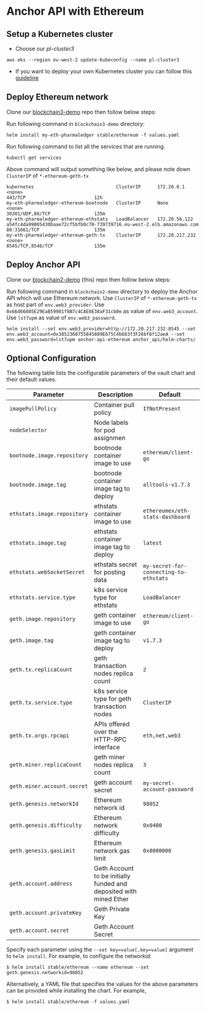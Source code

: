 # Anchor API with Ethereum
## Setup a Kubernetes cluster
* Choose our *pl-cluster3*
```
aws eks --region eu-west-2 update-kubeconfig --name pl-cluster3
```
* If you want to deploy your own Kubernetes cluster you can follow this [guideline](https://github.com/PharmaLedger-IMI/blockchain2-demo/tree/master/k8s_cluster/aws/eks)
## Deploy Ethereum network
Clone our [blockchain3-demo](https://github.com/PharmaLedger-IMI/blockchain3-demo) repo then follow below steps:

Run following command in `blockchain3-demo` directory:
```
helm install my-eth-pharmaledger stable/ethereum -f values.yaml
```
Run following command to list all the services that are running.
```
kubectl get services
```

Above command will output something like below, and please note down `ClusterIP` of `*-ethereum-geth-tx`
```
kubernetes                              ClusterIP      172.20.0.1       <none>                                                                    443/TCP                         12h
my-eth-pharmaledger-ethereum-bootnode   ClusterIP      None             <none>                                                                    30301/UDP,80/TCP                135m
my-eth-pharmaledger-ethereum-ethstats   LoadBalancer   172.20.56.122    a54fc4da99005430baae72cf5bfb0c70-739739716.eu-west-2.elb.amazonaws.com    80:31661/TCP                    135m
my-eth-pharmaledger-ethereum-geth-tx    ClusterIP      172.20.217.232   <none>                                                                    8545/TCP,8546/TCP               135m
```

## Deploy Anchor API
Clone our [blockchain2-demo](https://github.com/PharmaLedger-IMI/blockchain2-demo) (this) repo then follow below steps:

Run following command in `blockchain2-demo` directory to deploy the Anchor API which will use Ethereum network. 
Use `ClusterIP` of `*-ethereum-geth-tx` as host part of `env.web3_provider`.
Use `0x66d66805E29EaB59901f8B7c4CAE0E38aF31cb0e` as value of `env.web3_account`.
Use `lst7upm` as value of `env.web3_password`.
```
helm install --set env.web3_provider=http://172.20.217.232:8545 --set env.web3_account=0x3852360755845889E675C4b683f3F26bf8f12aeA --set env.web3_password=lst7upm anchor-api-ethereum anchor_api/helm-charts/
```

## Optional Configuration

The following table lists the configurable parameters of the vault chart and their default values.

| Parameter                         | Description                                   | Default                               |
|-----------------------------------|-----------------------------------------------|---------------------------------------|
| `imagePullPolicy`                 | Container pull policy                         | `IfNotPresent`                        |
| `nodeSelector`                    | Node labels for pod assignmen                 |                                       |
| `bootnode.image.repository`       | bootnode container image to use               | `ethereum/client-go`                  |
| `bootnode.image.tag`              | bootnode container image tag to deploy        | `alltools-v1.7.3`                     |
| `ethstats.image.repository`       | ethstats container image to use               | `ethereumex/eth-stats-dashboard`      |
| `ethstats.image.tag`              | ethstats container image tag to deploy        | `latest`                              |
| `ethstats.webSocketSecret`        | ethstats secret for posting data              | `my-secret-for-connecting-to-ethstats`|
| `ethstats.service.type`           | k8s service type for ethstats                 | `LoadBalancer`                        |
| `geth.image.repository`           | geth container image to use                   | `ethereum/client-go`                  |
| `geth.image.tag`                  | geth container image tag to deploy            | `v1.7.3`                              |
| `geth.tx.replicaCount`            | geth transaction nodes replica count          | `2`                                   |
| `geth.tx.service.type`            | k8s service type for geth transaction nodes   | `ClusterIP`                           |
| `geth.tx.args.rpcapi`             | APIs offered over the HTTP-RPC interface      | `eth,net,web3`                        |
| `geth.miner.replicaCount`         | geth miner nodes replica count                | `3`                                   |
| `geth.miner.account.secret`       | geth account secret                           | `my-secret-account-password`          |
| `geth.genesis.networkId`          | Ethereum network id                           | `98052`                               |
| `geth.genesis.difficulty`         | Ethereum network difficulty                   | `0x0400`                              |
| `geth.genesis.gasLimit`           | Ethereum network gas limit                    | `0x8000000`                         |
| `geth.account.address`            | Geth Account to be initially funded and deposited with mined Ether |                  |
| `geth.account.privateKey`         | Geth Private Key                              |                                       |
| `geth.account.secret`             | Geth Account Secret                           |                                       |

Specify each parameter using the `--set key=value[,key=value]` argument to `helm install`. For example, to configure the networkid:

```console
$ helm install stable/ethereum --name ethereum --set geth.genesis.networkid=98052
```

Alternatively, a YAML file that specifies the values for the above parameters can be provided while installing the chart. For example,

```console
$ helm install stable/ethereum -f values.yaml
```

